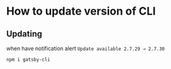 # How to update version of CLI

## Updating

when have notification alert `Update available 2.7.29 → 2.7.30`

```bash
npm i gatsby-cli
```
